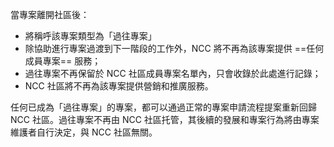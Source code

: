 當專案離開社區後：

- 將稱呼該專案類型為「過往專案」
- 除協助進行專案過渡到下一階段的工作外，NCC 將不再為該專案提供 ==任何成員專案== 服務；
- 過往專案不再保留於 NCC 社區成員專案名單內，只會收錄於此處進行記錄；
- NCC 社區將不再為該專案提供營銷和推廣服務。

任何已成為「過往專案」的專案，都可以通過正常的專案申請流程提案重新回歸 NCC 社區。過往專案不再由 NCC 社區托管，其後續的發展和專案行為將由專案維護者自行決定，與 NCC 社區無關。